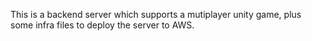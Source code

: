 This is a backend server which supports a mutiplayer unity game, plus some infra files
to deploy the server to AWS.
